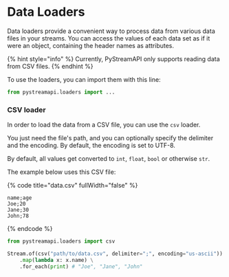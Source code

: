 # Data Loaders

Data loaders provide a convenient way to process data from various data files in your streams. You can access the values of each data set as if it were an object, containing the header names as attributes.

{% hint style="info" %}
Currently, PyStreamAPI only supports reading data from CSV files.
{% endhint %}

To use the loaders, you can import them with this line:

```python
from pystreamapi.loaders import ...
```

### CSV loader

In order to load the data from a CSV file, you can use the `csv` loader.

You just need the file's path, and you can optionally specify the delimiter and the encoding. By default, the encoding is set to UTF-8.&#x20;

By default, all values get converted to `int`, `float`, `bool` or otherwise `str`.

The example below uses this CSV file:

{% code title="data.csv" fullWidth="false" %}
```csv
name;age
Joe;20
Jane;30
John;78
```
{% endcode %}

```python
from pystreamapi.loaders import csv

Stream.of(csv("path/to/data.csv", delimiter=";", encoding="us-ascii")) \
    .map(lambda x: x.name) \
    .for_each(print) # "Joe", "Jane", "John"
```
